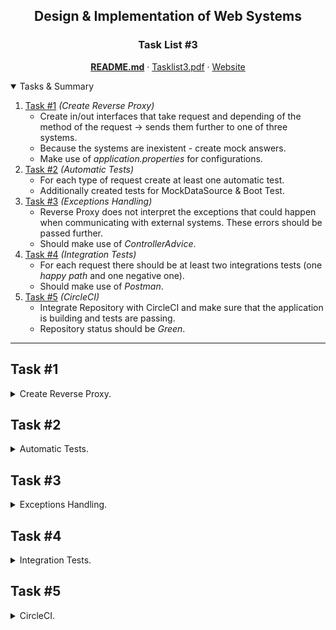 <p align="center">
  <h2 align="center">Design & Implementation of Web Systems</h2>
  <h3 align="center">Task List #3</h3>
  <p align="center">
    <a href="./README.md"><strong>README.md</strong></a>
    ·
    <a href="./Tasklist3.pdf">Tasklist3.pdf</a>
    ·
    <a href="https://luzkan.github.io/DesignAndImplementationOfWebSystems/Tasklist3/index.html">Website</a>
  </p>
</p>

<details open>
  <summary>Tasks & Summary</summary>
  <ol>
    <li>
      <a href="#task-1">Task #1</a>
      <i>(Create Reverse Proxy)</i>
      <ul>
        <li>Create in/out interfaces that take request and depending of the method of the request -> sends them further to one of three systems.</li>
        <li>Because the systems are inexistent - create mock answers.</li>
        <li>Make use of <i>application.properties</i> for configurations.</li>
      </ul>
    </li>
    <li>
      <a href="#task-2">Task #2</a>
      <i>(Automatic Tests)</i>
      <ul>
        <li>For each type of request create at least one automatic test.</li>
        <li>Additionally created tests for MockDataSource & Boot Test.</li>
      </ul>
    </li>
    <li>
      <a href="#task-3">Task #3</a>
      <i>(Exceptions Handling)</i>
      <ul>
        <li>Reverse Proxy does not interpret the exceptions that could happen when communicating with external systems. These errors should be passed further.</li>
        <li>Should make use of <i>ControllerAdvice</i>.</li>
      </ul>
    </li>
    <li>
    <a href="#task-4">Task #4</a>
      <i>(Integration Tests)</i>
      <ul>
        <li>For each request there should be at least two integrations tests (one <i>happy path</i> and one negative one).</li>
        <li>Should make use of <i>Postman</i>.</li>
      </ul>
    </li>
        <li>
    <a href="#task-5">Task #5</a>
      <i>(CircleCI)</i>
      <ul>
        <li>Integrate Repository with CircleCI and make sure that the application is building and tests are passing.</li>
        <li>Repository status should be <i>Green</i>.</li>
      </ul>
    </li>
  </ol>
</details>

---

## Task #1
<details>
  <summary>Create Reverse Proxy.</summary>

---

### Initializing new project with Spring Initializer
##### Checking Maven & Spring Web Dependency (with Kotlin Language). Java 11 which will be also used later in Task #5 in CircleCI.
<img src="./img/task1_spring_initializer.png" alt="Task1 - Spring Initializer" width="625"/>

### Structuring the project
##### Obviously we need a `Controller` class for our Proxy. `Datasource` that could be expanded on further with split between mock and network/systems. So does `model` have it's own directory and service that handles requests and passes them further. Exception Handler has it's own directory as it was suggested in the task.
<img src="./img/task1_project_structure.png" alt="Task1 - Project Structure" width="625"/>

### ProxyController
##### Implements global `get` to retrieve everything, specific `get` to get item by id, `post` & `put`.
<img src="./img/task1_proxy_methods.png" alt="Task1 - ProxyController" width="625"/>

### Foo (Model)
##### The Model itself already uses `JsonProperties` for extendability and usage - it is the main and most used type of data transferred over HTTP Requests.
<img src="./img/task1_model_foo.png" alt="Task1 - Foo (Model)" width="625"/>

### Foo (DataSource & DTO)
##### The interface for Foo (`get` [all], `get` [one], `post` [one], `put` [one])
<img src="./img/task1_foo_datasource.png" alt="Task1 - Foo (Model)" width="625"/>

### SystemDataSource
##### Class which will create expected calls to given systems. It's a `TODO` work as they are not implemented. On the picture - some placeholder functions that need to be finished & values gathered from `application.properties`.
<img src="./img/task1_systems.png" alt="Task1 - Foo (Model)" width="625"/>

### MockFooDataSource
##### Class used to test the implementation of '_everything yet_'. A bit of mocked values for previously created random Foo object and implementation of mocked functionalities.
<img src="./img/task1_mocked.png" alt="Task1 - Foo (Model)" width="625"/>

</details>

## Task #2
<details>
  <summary>Automatic Tests.</summary>

---

### Test Proxy Class
##### Using [MockMVC](https://docs.spring.io/spring-framework/docs/current/javadoc-api/org/springframework/test/web/servlet/MockMvc.html). By the way - base url is `/api/v1` as that's the convention for any REST api's (we can simply flip version number in case of updates, so we can still easily support older versions).
<img src="./img/task2_test_proxy.png" alt="Task2 - ProxyTest Class" width="625"/>

##### Testing `GET` [all]
<img src="./img/task2_get_global.png" alt="Task2 - GET [All]" width="625"/>

##### Testing `GET` [one]
<img src="./img/task2_get_one.png" alt="Task2 - GET [One]" width="625"/>

##### Testing `POST` [one]
<img src="./img/task2_post_one.png" alt="Task2 - GET [One]" width="625"/>

##### Testing `PUT` [one]
<img src="./img/task2_put_one.png" alt="Task2 - PUT [One]" width="625"/>

### Tests Results
<img src="./img/task2_tests_ran.png" alt="Task2 - ProxyController Tests Results" width="625"/>

### Additional Tests for the Mocked DataSource
<img src="./img/task2_mock_tests.png" alt="Task2 - MockedDataSource Tests & Results" width="625"/>

### Boot Test
<img src="./img/task2_boot_test.png" alt="Task2 - Boot Test & Results" width="625"/>

</details>


## Task #3
<details>
  <summary>Exceptions Handling.</summary>

---

### Exceptions Handling
##### ExceptionHandler class & ControllerAdvice w/ some few custom messages. Could use `e.message` as well for the body.
<img src="./img/task3_controlleradvice.png" alt="Task3 - Controller Advice (Exception Handler)" width="625"/>

</details>

## Task #4
<details>
  <summary>Integration Tests.</summary>

---

### Trying out Postman for the first time.
##### Executing the `GET` [All] on `/api/v1`
<img src="./img/task4_postman_get_test.png" alt="Task4 - Executed GET Request on /api/v1" width="625"/>

### Testing `GET`
##### Proper `GET` [One] Request
<img src="./img/task4_postman_get_test_good.png" alt="Task4 - Executed Proper GET One Request" width="625"/>

##### Failing `GET` [One] Request - Getting inexistent element
<img src="./img/task4_postman_get_test_bad.png" alt="Task4 - Executed Failing GET One Request" width="625"/>

### Testing `POST`
##### Proper `POST` Request
<img src="./img/task4_postman_post_test_good.png" alt="Task4 - Executed Proper POST Request" width="625"/>

##### Failing `POST` Request - Wrong key names *(could implement handler for that JSONParseException)*.
<img src="./img/task4_postman_post_test_bad.png" alt="Task4 - Executed Failing POST Request" width="625"/>

### Testing `PUT`
##### Proper `PUT` Request
<img src="./img/task4_postman_put_test_good.png" alt="Task4 - Executed Proper PUT Request" width="625"/>

##### Failing `PUT` Request - Path & ID mismatch.
<img src="./img/task4_postman_put_test_bad.png" alt="Task4 - Executed Failing PUT Request" width="625"/>


</details>

## Task #5
<details>
  <summary>CircleCI.</summary>

---

### Initializing Pipeline in CircleCI
##### Using Version `2.1` which allows for usage of orbs. Using maven orb `maven@1.1.1` and running `maven/test`.
<img src="./img/task5_initializing_pipeline.png" alt="Task5 - Initializing Pipeline" width="625"/>

##### All checks passed.
<img src="./img/task5_checks_passed.png" alt="Task5 - Checks passed." width="625"/>

##### Tests were detected and ran properly.
<img src="./img/task5_tests_ran.png" alt="Task5 - Tests ran." width="625"/>

##### Merging in CircleCI config to master branch.
<img src="./img/task5_circle_ci_merged.png" alt="Task5 - CircleCI Merged" width="625"/>

##### CircleCI is working properly.
<img src="./img/task5_all_pipelines.png" alt="Task5 - CircleCI Pipelines" width="625"/>

</details>